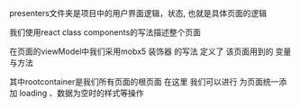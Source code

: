presenters文件夹是项目中的用户界面逻辑，状态, 也就是具体页面的逻辑

我们使用react class components的写法描述整个页面

在页面的viewModel中我们采用mobx5 装饰器 的写法 定义了 该页面用到的 变量与方法

其中rootcontainer是我们所有页面的根页面 在这里 我们可以进行 为页面统一添加 loading 、数据为空时的样式等操作  